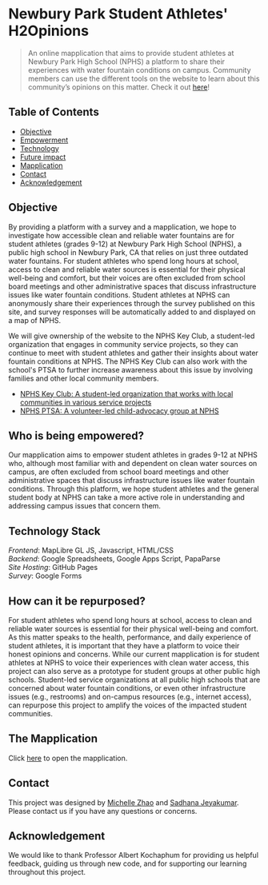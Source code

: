 # Newbury Park Student Athletes' H2Opinions 
> An online mapplication that aims to provide student athletes at Newbury Park High School (NPHS) a platform to share their experiences with water fountain conditions on campus. Community members can use the different tools on the website to learn about this community’s opinions on this matter. Check it out [here](https://zhamic7.github.io/aa191a-su24/)!

## Table of Contents
- [Objective](#objective)
- [Empowerment](#who-is-being-empowered)
- [Technology](#technology-stack)
- [Future impact](#how-can-it-be-repurposed)
- [Mapplication](#the-mapplication)
- [Contact](#contact)
- [Acknowledgement](#acknowledgement)

## Objective
By providing a platform with a survey and a mapplication, we hope to investigate how accessible clean and reliable water fountains are for student athletes (grades 9-12) at Newbury Park High School (NPHS), a public high school in Newbury Park, CA that relies on just three outdated water fountains. For student athletes who spend long hours at school, access to clean and reliable water sources is essential for their physical well-being and comfort, but their voices are often excluded from school board meetings and other administrative spaces that discuss infrastructure issues like water fountain conditions. Student athletes at NPHS can anonymously share their experiences through the survey published on this site, and survey responses will be automatically added to and displayed on a map of NPHS.<br>

We will give ownership of the website to the NPHS Key Club, a student-led organization that engages in community service projects, so they can continue to meet with student athletes and gather their insights about water fountain conditions at NPHS. The NPHS Key Club can also work with the school's PTSA to further increase awareness about this issue by involving families and other local community members.

- [NPHS Key Club: A student-led organization that works with local communities in various service projects](https://sites.google.com/view/nphskeyclub/club)
- [NPHS PTSA: A volunteer-led child-advocacy group at NPHS](https://www.newburyparkhsptsa.org/) 

## Who is being empowered?

Our mapplication aims to empower student athletes in grades 9-12 at NPHS who, although most familiar with and dependent on clean water sources on campus, are often excluded from school board meetings and other administrative spaces that discuss infrastructure issues like water fountain conditions. Through this platform, we hope student athletes and the general student body at NPHS can take a more active role in understanding and addressing campus issues that concern them.

## Technology Stack
*Frontend*: MapLibre GL JS, Javascript, HTML/CSS<br>
*Backend*: Google Spreadsheets, Google Apps Script, PapaParse<br>
*Site Hosting*: GitHub Pages<br>
*Survey*: Google Forms<br>

## How can it be repurposed?

For student athletes who spend long hours at school, access to clean and reliable water sources is essential for their physical well-being and comfort. As this matter speaks to the health, performance, and daily experience of student athletes, it is important that they have a platform to voice their honest opinions and concerns. While our current mapplication is for student athletes at NPHS to voice their experiences with clean water access, this project can also serve as a prototype for student groups at other public high schools. Student-led service organizations at all public high schools that are concerned about water fountain conditions, or even other infrastructure issues (e.g., restrooms) and on-campus resources (e.g., internet access), can repurpose this project to amplify the voices of the impacted student communities.

## The Mapplication
Click [here](https://zhamic7.github.io/aa191a-su24/) to open the mapplication. 

## Contact
This project was designed by [Michelle Zhao](miczhao@g.ucla.edu) and [Sadhana Jeyakumar](sjeyakum@g.ucla.edu). Please contact us if you have any questions or concerns. 

## Acknowledgement
We would like to thank Professor Albert Kochaphum for providing us helpful feedback, guiding us through new code, and for supporting our learning throughout this project.
